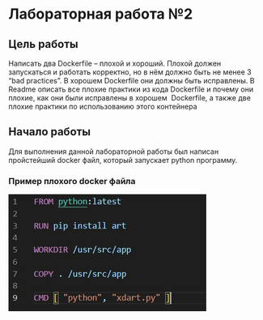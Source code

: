 # Лабораторная работа №2
## Цель работы
Написать два Dockerfile – плохой и хороший. Плохой должен запускаться и работать корректно, но в нём должно быть не менее 3 “bad practices”. В хорошем Dockerfile они должны быть исправлены. В Readme описать все плохие практики из кода Dockerfile и почему они плохие, как они были исправлены в хорошем  Dockerfile, а также две плохие практики по использованию этого контейнера

## Начало работы
Для выполнения данной лабораторной работы был написан пройстейший docker файл, который запускает python программу.

### Пример плохого docker файла
![bad_docker](./img/bad_docker.jpg)
